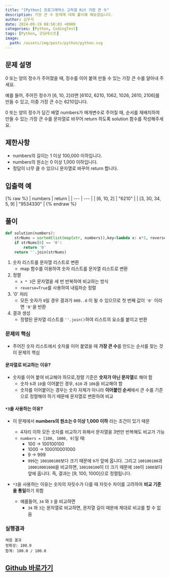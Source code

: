 ```yaml
---
title: "[Python] 프로그래머스 고득점 Kit 가장 큰 수"
description: 가장 큰 수 문제에 대해 풀이해 해보겠습니다.
author: 김우석
date: 2024-09-19 08:50:03 +0900
categories: [Python, CodingTest]
tags: [Python, 코딩테스트]
image:
  path: /assets/img/posts/python/python.svg
---
```


## 문제 설명
0 또는 양의 정수가 주어졌을 때, 정수를 이어 붙여 만들 수 있는 가장 큰 수를 알아내 주세요.

예를 들어, 주어진 정수가 [6, 10, 2]라면 [6102, 6210, 1062, 1026, 2610, 2106]를 만들 수 있고, 이중 가장 큰 수는 6210입니다.

0 또는 양의 정수가 담긴 배열 numbers가 매개변수로 주어질 때, 순서를 재배치하여 만들 수 있는 가장 큰 수를 문자열로 바꾸어 return 하도록 solution 함수를 작성해주세요.


## 제한사항
- numbers의 길이는 1 이상 100,000 이하입니다.
- numbers의 원소는 0 이상 1,000 이하입니다.
- 정답이 너무 클 수 있으니 문자열로 바꾸어 return 합니다.


## 입출력 예
{% raw %}
| numbers | return |
| --- | --- |
| \[6, 10, 2\] | "6210" |
| \[3, 30, 34, 5, 9\] | "9534330" |
{% endraw %}


## 풀이 

```python
def solution(numbers):
    strNums = sorted(list(map(str, numbers)),key=lambda x: x*3, reverse=True)
    if strNums[0] == '0':
        return '0'
    return ''.join(strNums)
```

1. 숫자 리스트를 문자열 리스트로 변환
    - map 함수를 이용하여 숫자 리스트를 문자열 리스트로 변환
2. 정렬
    - `x * 3`은 문자열을 세 번 반복하여 비교하는 방식
    - `reverse=True`를 사용하여 내림차순 정렬
3. '0' 처리
    - 모든 숫자가 `0`일 경우 결과가 `000..0` 이 될 수 있으므로 첫 번째 값이 `'0'` 이라면 `'0'`을 반환
4. 결과 생성
    - 정렬된 문자열 리스트를 `''.join()`하여 리스트의 요소를 붙이고 반환

### 문제의 핵심
- 주어진 숫자 리스트에서 숫자를 이어 붙였을 때 **가장 큰 수**를 만드는 순서를 찾는 것이 문제의 핵심

#### 문자열로 비교하는 이유?
- 숫자를 이어 붙여 비교해야 하므로,정렬 기준은 **숫자가 아닌 문자열**로 해야 함
    - 숫자 `6`과 `10`을 이어붙인 경우, `610` 과 `106`을 비교해야 함
    - 숫자를 이어붙이는 경우는 숫자 자체가 아니라 **이어붙인 순서**에서 큰 수를 기준으로 정렬해야 하기 때문에 문자열로 변환하여 비교

#### `*3`을 사용하는 이유?
- 이 문제에서 **numbers의 원소는 0 이상 1,000 이하** 라는 조건이 있기 때문
    - 4자리 이하 모든 숫자를 비교하기 위해서 문자열을 3번만 반복해도 비교가 가능
    - `numbers = [100, 1000, 9]`일 때:
        - 100 → 100100100
        - 1000 → 100010001000
        - 9 → 999
        - `999`는 `100100100`보다 크기 때문에 `9`가 앞에 옵니다. 그리고 `100100100`과 `100010001000`을 비교하면, `100100100`이 더 크기 때문에 `100`이 `1000`보다 앞에 옵니다. 즉, 결과는 [9, 100, 1000]으로 정렬됩니다.

- `*3`을 사용하는 이유는 숫자의 자릿수가 다를 때 자릿수 차이를 고려하여 **비교 기준을 통일**하기 위함
    - 예를들어, `34` 와 `3` 을 비교하면 
        - `34` 와 `3`는 문자열로 비교하면, 문자열 길이 때문에 제대로 비교를 할 수 없음


### 실행결과
```
채점 결과
정확성: 100.0
합계: 100.0 / 100.0
```


## [Github 바로가기](https://github.com/kr-goos/coding-test-solutions/blob/master/programmers/HighScoreKit/sorting/largest_number/solution.py)